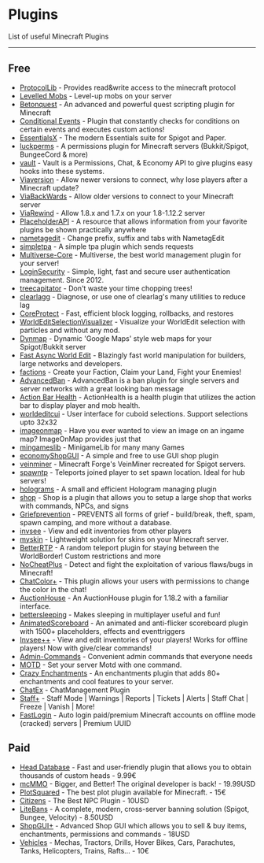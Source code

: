 # Plugins

List of useful Minecraft Plugins

---

## Free

+ [ProtocolLib](https://www.spigotmc.org/resources/protocollib.1997/) - Provides read&write access to the minecraft protocol
+ [Levelled Mobs](https://www.spigotmc.org/resources/levelledmobs.74304/) - Level-up mobs on your server
+ [Betonquest](https://www.spigotmc.org/resources/betonquest-all-your-adventure-supplies-versatile-quests-in-depth-conversations.2117/) - An advanced and powerful quest scripting plugin for Minecraft
+ [Conditional Events](https://www.spigotmc.org/resources/conditionalevents-custom-actions-for-certain-events-1-8-1-19.82271/) - Plugin that constantly checks for conditions on certain events and executes custom actions!
+ [EssentialsX](https://www.spigotmc.org/resources/essentialsx.9089/) - The modern Essentials suite for Spigot and Paper.
+ [luckperms](https://www.spigotmc.org/resources/luckperms.28140/) - A permissions plugin for Minecraft servers (Bukkit/Spigot, BungeeCord & more)
+ [vault](https://www.spigotmc.org/resources/vault.34315/) - Vault is a Permissions, Chat, & Economy API to give plugins easy hooks into these systems.
+ [Viaversion](https://www.spigotmc.org/resources/viaversion.19254/) - Allow newer versions to connect, why lose players after a Minecraft update?
+ [ViaBackWards](https://www.spigotmc.org/resources/viabackwards.27448/) - Allow older versions to connect to your Minecraft server
+ [ViaRewind](https://www.spigotmc.org/resources/viarewind.52109/) - Allow 1.8.x and 1.7.x on your 1.8-1.12.2 server
+ [PlaceholderAPI](https://www.spigotmc.org/resources/placeholderapi.6245/) - A resource that allows information from your favorite plugins be shown practically anywhere
+ [nametagedit](https://www.spigotmc.org/resources/nametagedit.3836/) - Change prefix, suffix and tabs with NametagEdit
+ [simpletpa](https://www.spigotmc.org/resources/simple-tpa.64270/) - A simple tpa plugin which sends requests
+ [Multiverse-Core](https://www.spigotmc.org/resources/multiverse-core.390/) - Multiverse, the best world management plugin for your server!
+ [LoginSecurity](https://www.spigotmc.org/resources/loginsecurity.19362/) - Simple, light, fast and secure user authentication management. Since 2012.
+ [treecapitator](https://www.spigotmc.org/resources/treecapitator.18083/) - Don't waste your time chopping trees!
+ [clearlagg](https://www.spigotmc.org/resources/clearlagg.68271/) - Diagnose, or use one of clearlag's many utilities to reduce lag
+ [CoreProtect](https://www.spigotmc.org/resources/coreprotect.8631/) - Fast, efficient block logging, rollbacks, and restores
+ [WorldEditSelectionVisualizer](https://www.spigotmc.org/resources/worldeditselectionvisualizer-1-7-10-1-19.17311/) - Visualize your WorldEdit selection with particles and without any mod.
+ [Dynmap](https://www.spigotmc.org/resources/dynmap%C2%AE.274/) - Dynamic 'Google Maps' style web maps for your Spigot/Bukkit server
+ [Fast Async World Edit](https://www.spigotmc.org/resources/fastasyncworldedit.13932/) - Blazingly fast world manipulation for builders, large networks and developers.
+ [factions](https://www.spigotmc.org/resources/factions.1900/) - Create your Faction, Claim your Land, Fight your Enemies!
+ [AdvancedBan](https://www.spigotmc.org/resources/advancedban.8695/) - AdvancedBan is a ban plugin for single servers and server networks with a great looking ban message
+ [Action Bar Health](https://www.spigotmc.org/resources/action-bar-health.2661/) - ActionHealth is a health plugin that utilizes the action bar to display player and mob health.
+ [worldeditcui](https://www.spigotmc.org/resources/worldedit-cui.25524/) - User interface for cuboid selections. Support selections upto 32x32
+ [imageonmap](https://www.spigotmc.org/resources/imageonmap.26585/) - Have you ever wanted to view an image on an ingame map? ImageOnMap provides just that
+ [mingameslib](https://www.spigotmc.org/resources/minigameslib.23844/) - MinigameLib for many many Games
+ [economyShopGUI](https://www.spigotmc.org/resources/economyshopgui.69927/) - A simple and free to use GUI shop plugin
+ [veinminer](https://www.spigotmc.org/resources/veinminer.12038/) - Minecraft Forge's VeinMiner recreated for Spigot servers.
+ [spawntp](https://www.spigotmc.org/resources/spawntp.13527/) - Teleports joined player to set spawn location. Ideal for hub servers!
+ [holograms](https://www.spigotmc.org/resources/holograms.4924/) - A small and efficient Hologram managing plugin
+ [shop](https://www.spigotmc.org/resources/shop.8185/) - Shop is a plugin that allows you to setup a large shop that works with commands, NPCs, and signs
+ [Griefprevention](https://www.spigotmc.org/resources/griefprevention.1884/) - PREVENTS all forms of grief - build/break, theft, spam, spawn camping, and more without a database.
+ [invsee](https://www.spigotmc.org/resources/invsee.60500/) - View and edit inventories from other players
+ [myskin](https://www.spigotmc.org/resources/myskin-1-8-x-1-16-5.52303/) - Lightweight solution for skins on your Minecraft server.
+ [BetterRTP](https://www.spigotmc.org/resources/betterrtp-random-wild-teleport.36081/) - A random teleport plugin for staying between the WorldBorder! Custom restrictions and more
+ [NoCheatPlus](https://www.spigotmc.org/resources/nocheatplus.26/) - Detect and fight the exploitation of various flaws/bugs in Minecraft!
+ [ChatColor+](https://www.spigotmc.org/resources/chatcolor.1546/) - This plugin allows your users with permissions to change the color in the chat!
+ [AuctionHouse](https://www.spigotmc.org/resources/auctionhouse.61836/) - An AuctionHouse plugin for 1.18.2 with a familiar interface.
+ [bettersleeping](https://www.spigotmc.org/resources/bettersleeping.60837/) - Makes sleeping in multiplayer useful and fun!
+ [AnimatedScoreboard](https://www.spigotmc.org/resources/animatedscoreboard.20848/) - An animated and anti-flicker scoreboard plugin with 1500+ placeholders, effects and eventtriggers
+ [Invsee++](https://www.spigotmc.org/resources/invsee.82342/) - View and edit inventories of your players! Works for offline players! Now with give/clear commands!
+ [Admin-Commands](https://www.spigotmc.org/resources/admin-commands.37839/) - Convenient admin commands that everyone needs
+ [MOTD](https://www.spigotmc.org/resources/motd-1-8-1-19-2.8390/) - Set your server Motd with one command.
+ [Crazy Enchantments](https://www.spigotmc.org/resources/crazy-enchantments.16470/) - An enchantments plugin that adds 80+ enchantments and cool features to your server.
+ [ChatEx](https://www.spigotmc.org/resources/chatex-continued.71041/) - ChatManagement Plugin
+ [Staff+](https://www.spigotmc.org/resources/staff-the-ultimate-moderation-plugin-1-7-1-11.15151/) - Staff Mode | Warnings | Reports | Tickets | Alerts | Staff Chat | Freeze | Vanish | More!
+ [FastLogin](https://www.spigotmc.org/resources/fastlogin.14153/) - Auto login paid/premium Minecraft accounts on offline mode (cracked) servers | Premium UUID

## Paid

+ [Head Database](https://www.spigotmc.org/resources/head-database.14280/) - Fast and user-friendly plugin that allows you to obtain thousands of custom heads - 9.99€
+ [mcMMO](https://www.spigotmc.org/resources/official-mcmmo-original-author-returns.64348/) - Bigger, and Better! The original developer is back! - 19.99USD
+ [PlotSquared](https://www.spigotmc.org/resources/plotsquared-v6.77506/) - The best plot plugin available for Minecraft. - 15€
+ [Citizens](https://www.spigotmc.org/resources/citizens.13811/) - The Best NPC Plugin - 10USD
+ [LiteBans](https://www.spigotmc.org/resources/litebans.3715/) - A complete, modern, cross-server banning solution (Spigot, Bungee, Velocity) - 8.50USD
+ [ShopGUI+](https://www.spigotmc.org/resources/shopgui-1-8-1-19.6515/) - Advanced Shop GUI which allows you to sell & buy items, enchantments, permissions and commands - 18USD
+ [Vehicles](https://www.spigotmc.org/resources/%E2%9C%88%EF%B8%8Fvehicles-no-resourcepacks-needed.12446/) - Mechas, Tractors, Drills, Hover Bikes, Cars, Parachutes, Tanks, Helicopters, Trains, Rafts... - 10€
